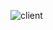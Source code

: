 ![client](https://user-images.githubusercontent.com/37359972/37387281-254027ae-279f-11e8-9fec-3faea0985be9.png)
